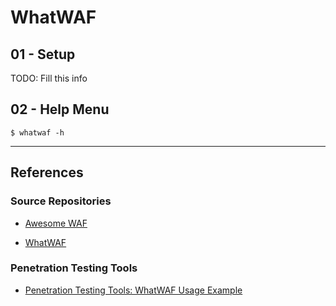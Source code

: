# WhatWAF

## 01 - Setup

TODO: Fill this info

## 02 - Help Menu

```
$ whatwaf -h
```

---
## References

### Source Repositories

- [Awesome WAF](https://github.com/0xInfection/Awesome-WAF)

- [WhatWAF](https://github.com/ekultek/whatwaf)

### Penetration Testing Tools

- [Penetration Testing Tools: WhatWAF Usage Example](https://en.kali.tools/?p=1603)